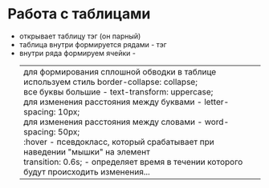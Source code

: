 # Работа с таблицами
- открывает таблицу тэг <table> (он парный)
- таблица внутри формируется рядами - тэг <tr>
- внутри ряда формируем ячейки - <td>
- для формирования сплошной обводки в таблице используем стиль border-collapse: collapse;
- все буквы большие - text-transform: uppercase;
- для изменения расстояния между буквами - letter-spacing: 10px;
- для изменения расстояния между словами - word-spacing: 50px;
- :hover - псевдокласс, который срабатывает при наведении "мышки" на элемент
- transition: 0.6s; - определяет время в течении которого будут происходить изменения...
